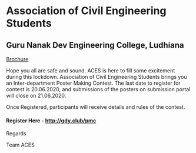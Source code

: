 # Association of Civil Engineering Students
## Guru Nanak Dev Engineering College, Ludhiana

[Brochure](Brochure_PMC.png)

Hope you all are safe and sound. ACES is here to fill some excitement during this lockdown. 
Association of Civil Engineering Students brings you an Inter-department Poster Making Contest.
The last date to register for contest is 20.06.2020, and submissions of the posters on submission
portal will close on 21.06.2020.

Once Registered, participants will receive details and rules of the contest. 

#### Register Here - http://gdy.club/pmc

Regards

Team ACES

